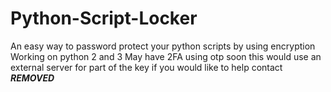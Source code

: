 # Python-Script-Locker
An easy way to password protect your python scripts by using encryption
Working on python 2 and 3
May have 2FA using otp soon
this would use an external server for part of the key
if you would like to help contact ***REMOVED***